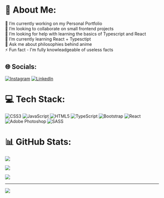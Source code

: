 # 💫 About Me:
🔭 I’m currently working on my Personal Portfolio <br>👯 I’m looking to collaborate on small frontend projects<br>🤝 I’m looking for help with learning the basics of Typescript and React<br>🌱 I’m currently learning React + Typesctipt<br>💬 Ask me about philosophies behind anime<br>⚡ Fun fact - I'm fully knowleadgeable of useless facts


## 🌐 Socials:
[![Instagram](https://img.shields.io/badge/Instagram-%23E4405F.svg?logo=Instagram&logoColor=white)](https://instagram.com/hsplus) [![LinkedIn](https://img.shields.io/badge/LinkedIn-%230077B5.svg?logo=linkedin&logoColor=white)](https://linkedin.com/in/anthony-sato-97a23a260/) 

# 💻 Tech Stack:
![CSS3](https://img.shields.io/badge/css3-%231572B6.svg?style=for-the-badge&logo=css3&logoColor=white) ![JavaScript](https://img.shields.io/badge/javascript-%23323330.svg?style=for-the-badge&logo=javascript&logoColor=%23F7DF1E) ![HTML5](https://img.shields.io/badge/html5-%23E34F26.svg?style=for-the-badge&logo=html5&logoColor=white) ![TypeScript](https://img.shields.io/badge/typescript-%23007ACC.svg?style=for-the-badge&logo=typescript&logoColor=white) ![Bootstrap](https://img.shields.io/badge/bootstrap-%23563D7C.svg?style=for-the-badge&logo=bootstrap&logoColor=white) ![React](https://img.shields.io/badge/react-%2320232a.svg?style=for-the-badge&logo=react&logoColor=%2361DAFB) ![Adobe Photoshop](https://img.shields.io/badge/adobephotoshop-%2331A8FF.svg?style=for-the-badge&logo=adobephotoshop&logoColor=white) ![SASS](https://img.shields.io/badge/SASS-hotpink.svg?style=for-the-badge&logo=SASS&logoColor=white)
# 📊 GitHub Stats:
![](https://github-readme-stats.vercel.app/api?username=satoanthony&theme=dark&hide_border=false&include_all_commits=true&count_private=true)<br/>

![](https://github-readme-streak-stats.herokuapp.com/?user=satoanthony&theme=dark&hide_border=false)<br/>

![](https://github-readme-stats.vercel.app/api/top-langs/?username=satoanthony&theme=dark&hide_border=false&include_all_commits=true&count_private=true&layout=compact)

---
[![](https://visitcount.itsvg.in/api?id=satoanthony&icon=2&color=1)](https://visitcount.itsvg.in)

<!-- Proudly created with GPRM ( https://gprm.itsvg.in ) -->
